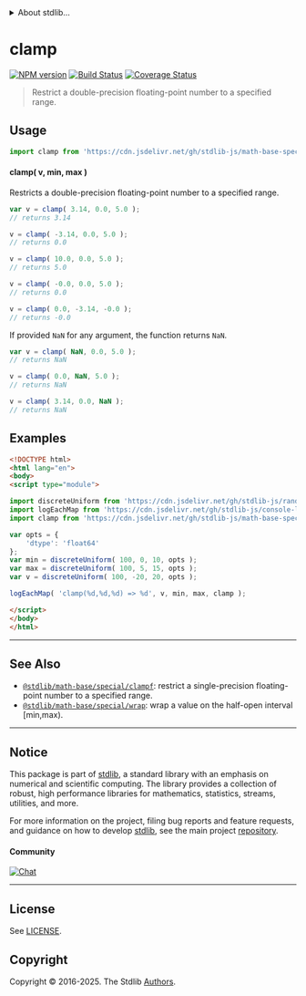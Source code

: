 <!--

@license Apache-2.0

Copyright (c) 2018 The Stdlib Authors.

Licensed under the Apache License, Version 2.0 (the "License");
you may not use this file except in compliance with the License.
You may obtain a copy of the License at

   http://www.apache.org/licenses/LICENSE-2.0

Unless required by applicable law or agreed to in writing, software
distributed under the License is distributed on an "AS IS" BASIS,
WITHOUT WARRANTIES OR CONDITIONS OF ANY KIND, either express or implied.
See the License for the specific language governing permissions and
limitations under the License.

-->


<details>
  <summary>
    About stdlib...
  </summary>
  <p>We believe in a future in which the web is a preferred environment for numerical computation. To help realize this future, we've built stdlib. stdlib is a standard library, with an emphasis on numerical and scientific computation, written in JavaScript (and C) for execution in browsers and in Node.js.</p>
  <p>The library is fully decomposable, being architected in such a way that you can swap out and mix and match APIs and functionality to cater to your exact preferences and use cases.</p>
  <p>When you use stdlib, you can be absolutely certain that you are using the most thorough, rigorous, well-written, studied, documented, tested, measured, and high-quality code out there.</p>
  <p>To join us in bringing numerical computing to the web, get started by checking us out on <a href="https://github.com/stdlib-js/stdlib">GitHub</a>, and please consider <a href="https://opencollective.com/stdlib">financially supporting stdlib</a>. We greatly appreciate your continued support!</p>
</details>

# clamp

[![NPM version][npm-image]][npm-url] [![Build Status][test-image]][test-url] [![Coverage Status][coverage-image]][coverage-url] <!-- [![dependencies][dependencies-image]][dependencies-url] -->

> Restrict a double-precision floating-point number to a specified range.

<!-- Section to include introductory text. Make sure to keep an empty line after the intro `section` element and another before the `/section` close. -->

<section class="intro">

</section>

<!-- /.intro -->

<!-- Package usage documentation. -->



<section class="usage">

## Usage

```javascript
import clamp from 'https://cdn.jsdelivr.net/gh/stdlib-js/math-base-special-clamp@esm/index.mjs';
```

#### clamp( v, min, max )

Restricts a double-precision floating-point number to a specified range.

```javascript
var v = clamp( 3.14, 0.0, 5.0 );
// returns 3.14

v = clamp( -3.14, 0.0, 5.0 );
// returns 0.0

v = clamp( 10.0, 0.0, 5.0 );
// returns 5.0

v = clamp( -0.0, 0.0, 5.0 );
// returns 0.0

v = clamp( 0.0, -3.14, -0.0 );
// returns -0.0
```

If provided `NaN` for any argument, the function returns `NaN`.

```javascript
var v = clamp( NaN, 0.0, 5.0 );
// returns NaN

v = clamp( 0.0, NaN, 5.0 );
// returns NaN

v = clamp( 3.14, 0.0, NaN );
// returns NaN
```

</section>

<!-- /.usage -->

<!-- Package usage notes. Make sure to keep an empty line after the `section` element and another before the `/section` close. -->

<section class="notes">

</section>

<!-- /.notes -->

<!-- Package usage examples. -->

<section class="examples">

## Examples

<!-- eslint no-undef: "error" -->

```html
<!DOCTYPE html>
<html lang="en">
<body>
<script type="module">

import discreteUniform from 'https://cdn.jsdelivr.net/gh/stdlib-js/random-array-discrete-uniform@esm/index.mjs';
import logEachMap from 'https://cdn.jsdelivr.net/gh/stdlib-js/console-log-each-map@esm/index.mjs';
import clamp from 'https://cdn.jsdelivr.net/gh/stdlib-js/math-base-special-clamp@esm/index.mjs';

var opts = {
    'dtype': 'float64'
};
var min = discreteUniform( 100, 0, 10, opts );
var max = discreteUniform( 100, 5, 15, opts );
var v = discreteUniform( 100, -20, 20, opts );

logEachMap( 'clamp(%d,%d,%d) => %d', v, min, max, clamp );

</script>
</body>
</html>
```

</section>

<!-- /.examples -->

<!-- C interface documentation. -->



<!-- Section to include cited references. If references are included, add a horizontal rule *before* the section. Make sure to keep an empty line after the `section` element and another before the `/section` close. -->

<section class="references">

</section>

<!-- /.references -->

<!-- Section for related `stdlib` packages. Do not manually edit this section, as it is automatically populated. -->

<section class="related">

* * *

## See Also

-   <span class="package-name">[`@stdlib/math-base/special/clampf`][@stdlib/math/base/special/clampf]</span><span class="delimiter">: </span><span class="description">restrict a single-precision floating-point number to a specified range.</span>
-   <span class="package-name">[`@stdlib/math-base/special/wrap`][@stdlib/math/base/special/wrap]</span><span class="delimiter">: </span><span class="description">wrap a value on the half-open interval \[min,max).</span>

</section>

<!-- /.related -->

<!-- Section for all links. Make sure to keep an empty line after the `section` element and another before the `/section` close. -->


<section class="main-repo" >

* * *

## Notice

This package is part of [stdlib][stdlib], a standard library with an emphasis on numerical and scientific computing. The library provides a collection of robust, high performance libraries for mathematics, statistics, streams, utilities, and more.

For more information on the project, filing bug reports and feature requests, and guidance on how to develop [stdlib][stdlib], see the main project [repository][stdlib].

#### Community

[![Chat][chat-image]][chat-url]

---

## License

See [LICENSE][stdlib-license].


## Copyright

Copyright &copy; 2016-2025. The Stdlib [Authors][stdlib-authors].

</section>

<!-- /.stdlib -->

<!-- Section for all links. Make sure to keep an empty line after the `section` element and another before the `/section` close. -->

<section class="links">

[npm-image]: http://img.shields.io/npm/v/@stdlib/math-base-special-clamp.svg
[npm-url]: https://npmjs.org/package/@stdlib/math-base-special-clamp

[test-image]: https://github.com/stdlib-js/math-base-special-clamp/actions/workflows/test.yml/badge.svg?branch=main
[test-url]: https://github.com/stdlib-js/math-base-special-clamp/actions/workflows/test.yml?query=branch:main

[coverage-image]: https://img.shields.io/codecov/c/github/stdlib-js/math-base-special-clamp/main.svg
[coverage-url]: https://codecov.io/github/stdlib-js/math-base-special-clamp?branch=main

<!--

[dependencies-image]: https://img.shields.io/david/stdlib-js/math-base-special-clamp.svg
[dependencies-url]: https://david-dm.org/stdlib-js/math-base-special-clamp/main

-->

[chat-image]: https://img.shields.io/gitter/room/stdlib-js/stdlib.svg
[chat-url]: https://app.gitter.im/#/room/#stdlib-js_stdlib:gitter.im

[stdlib]: https://github.com/stdlib-js/stdlib

[stdlib-authors]: https://github.com/stdlib-js/stdlib/graphs/contributors

[umd]: https://github.com/umdjs/umd
[es-module]: https://developer.mozilla.org/en-US/docs/Web/JavaScript/Guide/Modules

[deno-url]: https://github.com/stdlib-js/math-base-special-clamp/tree/deno
[deno-readme]: https://github.com/stdlib-js/math-base-special-clamp/blob/deno/README.md
[umd-url]: https://github.com/stdlib-js/math-base-special-clamp/tree/umd
[umd-readme]: https://github.com/stdlib-js/math-base-special-clamp/blob/umd/README.md
[esm-url]: https://github.com/stdlib-js/math-base-special-clamp/tree/esm
[esm-readme]: https://github.com/stdlib-js/math-base-special-clamp/blob/esm/README.md
[branches-url]: https://github.com/stdlib-js/math-base-special-clamp/blob/main/branches.md

[stdlib-license]: https://raw.githubusercontent.com/stdlib-js/math-base-special-clamp/main/LICENSE

<!-- <related-links> -->

[@stdlib/math/base/special/clampf]: https://github.com/stdlib-js/math-base-special-clampf/tree/esm

[@stdlib/math/base/special/wrap]: https://github.com/stdlib-js/math-base-special-wrap/tree/esm

<!-- </related-links> -->

</section>

<!-- /.links -->
